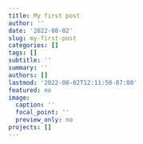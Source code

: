 ```yaml
---
title: My first post
author: ''
date: '2022-08-02'
slug: my-first-post
categories: []
tags: []
subtitle: ''
summary: ''
authors: []
lastmod: '2022-08-02T12:11:50-07:00'
featured: no
image:
  caption: ''
  focal_point: ''
  preview_only: no
projects: []
---
```

